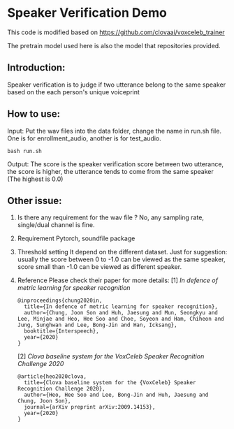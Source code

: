 # Speaker Verification Demo

This code is modified based on https://github.com/clovaai/voxceleb_trainer 

The pretrain model used here is also the model that repositories provided.

## Introduction:
Speaker verification is to judge if two utterance belong to the same speaker based on the each person's unique voiceprint 

## How to use:
Input: Put the wav files into the data folder, change the name in run.sh file. One is for enrollment_audio, another is for test_audio.

```
bash run.sh
```

Output: The score is the speaker verification score between two utterance, the score is higher, the utterance tends to come from the same speaker (The highest is 0.0)


## Other issue:

1. Is there any requirement for the wav file ?
	No, any sampling rate, single/dual channel is fine. 

2. Requirement
	Pytorch, soundfile package

3. Threshold setting
	It depend on the different dataset. Just for suggestion: usually the score between 0 to -1.0 can be viewed as the same speaker, score small than -1.0 can be viewed as different speaker.

4. Reference
	Please check their paper for more details:
	[1] _In defence of metric learning for speaker recognition_
	```
	@inproceedings{chung2020in,
	  title={In defence of metric learning for speaker recognition},
	  author={Chung, Joon Son and Huh, Jaesung and Mun, Seongkyu and Lee, Minjae and Heo, Hee Soo and Choe, Soyeon and Ham, Chiheon and Jung, Sunghwan and Lee, Bong-Jin and Han, Icksang},
	  booktitle={Interspeech},
	  year={2020}
	}
	```

	[2] _Clova baseline system for the VoxCeleb Speaker Recognition Challenge 2020_
	```
	@article{heo2020clova,
	  title={Clova baseline system for the {VoxCeleb} Speaker Recognition Challenge 2020},
	  author={Heo, Hee Soo and Lee, Bong-Jin and Huh, Jaesung and Chung, Joon Son},
	  journal={arXiv preprint arXiv:2009.14153},
	  year={2020}
	}
	```
